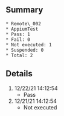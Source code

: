 ## Summary
	* Remote\_002
	* AppiumTest
	* Pass: 1
	* Fail: 0
	* Not executed: 1
	* Suspended: 0
	* Total: 2
## Details
1. 12/22/21 14:12:54
	* Pass
2. 12/21/21 14:12:54
	* Not executed
